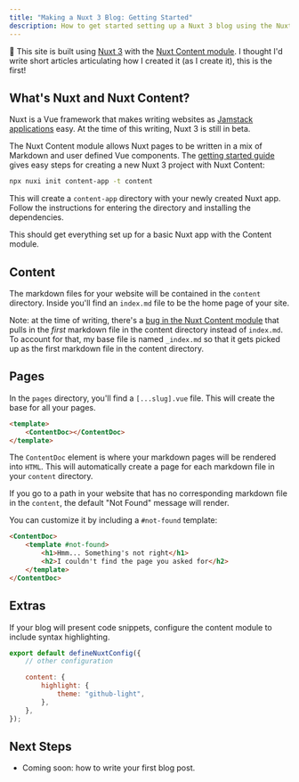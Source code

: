 ```yaml
---
title: "Making a Nuxt 3 Blog: Getting Started"
description: How to get started setting up a Nuxt 3 blog using the Nuxt Content module.
---
```


:wave: This site is built using [Nuxt 3](https://v3.nuxtjs.org/) with the [Nuxt Content module](https://content.nuxtjs.org/). I thought I'd write short articles articulating how I created it (as I create it), this is the first!

## What's Nuxt and Nuxt Content?

Nuxt is a Vue framework that makes writing websites as [Jamstack applications](https://jamstack.org/) easy.  At the time of this writing, Nuxt 3 is still in beta.

The Nuxt Content module allows Nuxt pages to be written in a mix of Markdown and user defined Vue components. The [getting started guide](https://content.nuxtjs.org/get-started) gives easy steps for creating a new Nuxt 3 project with Nuxt Content:

```bash
npx nuxi init content-app -t content
```

This will create a `content-app` directory with your newly created Nuxt app. Follow the instructions for entering the directory and installing the dependencies.

This should get everything set up for a basic Nuxt app with the Content module.

## Content

The markdown files for your website will be contained in the `content` directory. Inside you'll find an `index.md` file to be the home page of your site.

Note: at the time of writing, there's a [bug in the Nuxt Content module](https://github.com/nuxt/content/issues/1237) that pulls in the _first_ markdown file in the content directory instead of `index.md`. To account for that, my base file is named `_index.md` so that it gets picked up as the first markdown file in the content directory.

## Pages

In the `pages` directory, you'll find a `[...slug].vue` file. This will create the base for all your pages.

```html
<template>
    <ContentDoc></ContentDoc>
</template>
```

The `ContentDoc` element is where your markdown pages will be rendered into `HTML`. This will automatically create a page for each markdown file in your `content` directory.

If you go to a path in your website that has no corresponding markdown file in the `content`, the default "Not Found" message will render.

You can customize it by including a `#not-found` template:

```html
<ContentDoc>
    <template #not-found>
        <h1>Hmm... Something's not right</h1>
        <h2>I couldn't find the page you asked for</h2>
    </template>
</ContentDoc>
```

## Extras

If your blog will present code snippets, configure the content module to include syntax highlighting.

```js
export default defineNuxtConfig({
    // other configuration

    content: {
        highlight: {
            theme: "github-light",
        },
    },
});
```

## Next Steps

* Coming soon: how to write your first blog post.